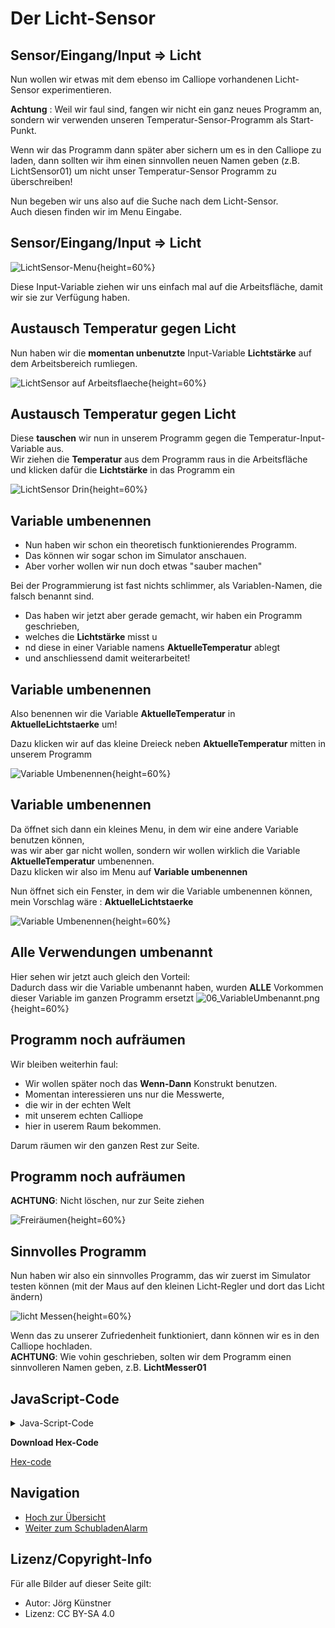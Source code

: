 # Der Licht-Sensor


## Sensor/Eingang/Input => Licht


Nun wollen wir etwas mit dem ebenso im Calliope vorhandenen Licht-Sensor experimentieren. 

__Achtung__ : Weil wir faul sind, fangen wir nicht ein ganz neues Programm an, sondern wir verwenden unseren Temperatur-Sensor-Programm als Start-Punkt.  

Wenn wir das Programm dann später aber sichern um es in den Calliope zu laden, 
dann sollten wir ihm einen sinnvollen neuen Namen geben (z.B. LichtSensor01) 
um nicht unser Temperatur-Sensor Programm zu überschreiben!

Nun begeben wir uns also auf die Suche nach dem Licht-Sensor.   
Auch diesen finden wir im Menu Eingabe.

## Sensor/Eingang/Input => Licht

![LichtSensor-Menu](./pics/01_LichtSensorMenu.png){height=60%}

Diese Input-Variable ziehen wir uns einfach mal auf die Arbeitsfläche, damit wir sie zur Verfügung haben.

## Austausch Temperatur gegen Licht


Nun haben wir die __momentan unbenutzte__ Input-Variable  __Lichtstärke__ auf dem Arbeitsbereich rumliegen.


![LichtSensor auf Arbeitsflaeche](./pics/02_LichtSensorArbeitsflaeche.png){height=60%}


## Austausch Temperatur gegen Licht

Diese __tauschen__ wir nun in unserem Programm gegen die Temperatur-Input-Variable aus.  
Wir ziehen die __Temperatur__ aus dem Programm raus in die Arbeitsfläche und klicken dafür die __Lichtstärke__ in das Programm ein

![LichtSensor Drin](./pics/03_LichtSensorrDrin.png){height=60%}


## Variable umbenennen

* Nun haben wir schon ein theoretisch funktionierendes Programm.  
* Das können wir sogar schon im Simulator anschauen.  
* Aber vorher wollen wir nun doch etwas "sauber machen"  
 
Bei der Programmierung ist fast nichts schlimmer, als Variablen-Namen, die falsch benannt sind.

* Das haben wir jetzt aber gerade gemacht, wir haben ein Programm geschrieben,  
* welches die __Lichtstärke__ misst u
* nd diese in einer Variable namens __AktuelleTemperatur__ ablegt   
* und anschliessend damit weiterarbeitet!  

## Variable umbenennen

Also benennen wir die Variable __AktuelleTemperatur__ in __AktuelleLichtstaerke__ um!

Dazu klicken wir auf das kleine Dreieck neben __AktuelleTemperatur__ mitten in unserem Programm

![Variable Umbenennen](./pics/04_VariableUmbenennen.png){height=60%}

## Variable umbenennen

Da öffnet sich dann ein kleines Menu, in dem wir eine andere Variable benutzen können,  
was wir aber gar nicht wollen, sondern wir wollen wirklich die Variable __AktuelleTemperatur__ umbenennen.  
Dazu klicken wir also im Menu auf __Variable umbenennen__ 

Nun öffnet sich ein Fenster, in dem wir die Variable umbenennen können, mein Vorschlag wäre : __AktuelleLichtstaerke__  

![Variable Umbenennen](./pics/05_VariableUmbenennen.png){height=60%}

## Alle Verwendungen umbenannt

Hier sehen wir jetzt auch gleich den Vorteil:  
Dadurch dass wir die Variable umbenannt haben, wurden __ALLE__ Vorkommen dieser Variable im ganzen Programm ersetzt ![06_VariableUmbenannt.png](./pics/06_VariableUmbenannt.png){height=60%}

## Programm noch aufräumen

Wir bleiben weiterhin faul:

* Wir wollen später noch das __Wenn-Dann__ Konstrukt benutzen.   
* Momentan interessieren uns nur die Messwerte, 
* die wir in der echten Welt 
* mit unserem echten Calliope  
* hier in userem Raum bekommen.
 
Darum räumen wir den ganzen Rest zur Seite.  

## Programm noch aufräumen

__ACHTUNG__: Nicht löschen, nur zur Seite ziehen

![Freiräumen](./pics/07_FreiRaeumen.png){height=60%}

## Sinnvolles Programm

Nun haben wir also ein sinnvolles Programm, das wir zuerst im Simulator testen können (mit der Maus auf den kleinen Licht-Regler und dort das Licht ändern)  

![licht Messen](./pics/08_lichtMessen.png){height=60%}

Wenn das zu unserer Zufriedenheit funktioniert, dann können wir es in den Calliope hochladen.  
__ACHTUNG__: Wie vohin geschrieben, solten wir dem Programm einen sinnvolleren Namen geben, z.B. __LichtMesser01__


## JavaScript-Code

<details>
 <summary>Java-Script-Code</summary>

```js

```
</details>

__Download Hex-Code__

[Hex-code](code/mini-TemperaturMesser01.hex)


## Navigation


* [Hoch zur Übersicht](../index.html)  
* [Weiter zum SchubladenAlarm](../05_02_SchubladenAlarm/index.html)  



## Lizenz/Copyright-Info
Für alle Bilder auf dieser Seite gilt:

*  Autor: Jörg Künstner
* Lizenz: CC BY-SA 4.0

